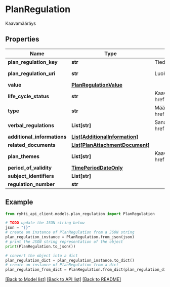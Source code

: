 # PlanRegulation

Kaavamääräys

## Properties

Name | Type | Description | Notes
------------ | ------------- | ------------- | -------------
**plan_regulation_key** | **str** | Tiedon tuottajatahon tietojärjestelmän generoima kohteen versioriippumaton tunnus | 
**plan_regulation_uri** | **str** | Luokan pysyvä URI -muotoinen viittaustunniste (https://uri.rakennetunymparistontietojarjestelma.fi/planregulation/{guid}) | [optional] [readonly] 
**value** | [**PlanRegulationValue**](PlanRegulationValue.md) |  | [optional] 
**life_cycle_status** | **str** | Kaavamääräyksen elinkaaren tila. Käytetään koodistoa &lt;a href&#x3D;\&quot;http://uri.suomi.fi/codelist/rytj/kaavaelinkaari\&quot;&gt;http://uri.suomi.fi/codelist/rytj/kaavaelinkaari&lt;/a&gt; | 
**type** | **str** | Määräys tai määräyksen osa, jolla ohjataan alueidenkäyttöä ja rakentamista. Käytetään koodistoa &lt;a href&#x3D;\&quot;http://uri.suomi.fi/codelist/rytj/RY_Kaavamaarayslaji\&quot;&gt;http://uri.suomi.fi/codelist/rytj/RY_Kaavamaarayslaji&lt;/a&gt; | 
**verbal_regulations** | **List[str]** | Sanallisen kaavamääräyksen luokittelu. Käytetään koodistoa &lt;a href&#x3D;\&quot;http://uri.suomi.fi/codelist/rytj/RY_Sanallisen_Kaavamaarayksen_Laji\&quot;&gt;http://uri.suomi.fi/codelist/rytj/RY_Sanallisen_Kaavamaarayksen_Laji&lt;/a&gt; | [optional] 
**additional_informations** | [**List[AdditionalInformation]**](AdditionalInformation.md) |  | [optional] 
**related_documents** | [**List[PlanAttachmentDocument]**](PlanAttachmentDocument.md) |  | [optional] 
**plan_themes** | **List[str]** | Kaavamääräyksen teemoittelu. Käytetään koodistoa &lt;a href&#x3D;\&quot;http://uri.suomi.fi/codelist/rytj/kaavoitusteema\&quot;&gt;http://uri.suomi.fi/codelist/rytj/kaavoitusteema&lt;/a&gt; | [optional] 
**period_of_validity** | [**TimePeriodDateOnly**](TimePeriodDateOnly.md) |  | [optional] 
**subject_identifiers** | **List[str]** |  | [optional] 
**regulation_number** | **str** |  | [optional] 

## Example

```python
from ryhti_api_client.models.plan_regulation import PlanRegulation

# TODO update the JSON string below
json = "{}"
# create an instance of PlanRegulation from a JSON string
plan_regulation_instance = PlanRegulation.from_json(json)
# print the JSON string representation of the object
print(PlanRegulation.to_json())

# convert the object into a dict
plan_regulation_dict = plan_regulation_instance.to_dict()
# create an instance of PlanRegulation from a dict
plan_regulation_from_dict = PlanRegulation.from_dict(plan_regulation_dict)
```
[[Back to Model list]](../README.md#documentation-for-models) [[Back to API list]](../README.md#documentation-for-api-endpoints) [[Back to README]](../README.md)


